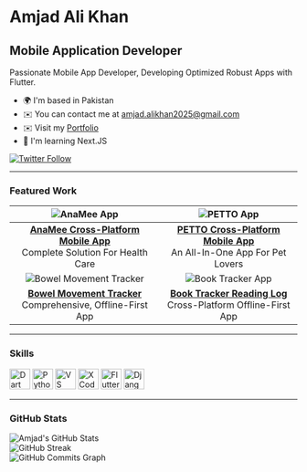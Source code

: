 # Amjad Ali Khan

## Mobile Application Developer

Passionate Mobile App Developer, Developing Optimized Robust Apps with Flutter.

- 🌍  I'm based in Pakistan  
- ✉️  You can contact me at [amjad.alikhan2025@gmail.com](mailto:amjad.alikhan2025@gmail.com)  
- ✉️  Visit my [Portfolio](https://transparent-kryptops-f94.notion.site/Amjad-s-Portfolio-4d430d90691344cfada932aff5912e7b)  
- 🧠  I'm learning Next.JS  

[![Twitter Follow](https://img.shields.io/twitter/follow/amjad25?logo=twitter&style=for-the-badge&color=0891b2&labelColor=1c1917)](https://www.x.com/amjad25)

---

### Featured Work

| ![AnaMee App](https://transparent-kryptops-f94.notion.site/image/https%3A%2F%2Fprod-files-secure.s3.us-west-2.amazonaws.com%2F66b9e74c-cd78-4f34-8d36-c308af73a487%2Fd2f36e7b-8e3a-4e5a-938c-9e0cd8d9477f%2FScreenshot_2024-11-17_130323.png?table=block&id=141d9cd0-9fc4-80c2-b634-c94bc459546b&spaceId=66b9e74c-cd78-4f34-8d36-c308af73a487&width=1420&userId=&cache=v2) | ![PETTO App](https://transparent-kryptops-f94.notion.site/image/https%3A%2F%2Fprod-files-secure.s3.us-west-2.amazonaws.com%2F66b9e74c-cd78-4f34-8d36-c308af73a487%2Fbdae90bf-c902-4857-96f9-261de26e3223%2FScreenshot_2024-11-17_130959.png?table=block&id=bbebd2a1-5be7-4e36-94c0-dca6fdff7075&spaceId=66b9e74c-cd78-4f34-8d36-c308af73a487&width=1420&userId=&cache=v2) |
|:-------------------------------------------------------------------------------------------------------------------:|:-------------------------------------------------------------------------------------------------------------:|
| [**AnaMee Cross-Platform Mobile App**](https://transparent-kryptops-f94.notion.site/AnaMee-Cross-Platform-Mobile-App-Complete-Solution-For-Health-Care-9d132e7129e24255a210879dcdafbcdb?pvs=25) <br> Complete Solution For Health Care                                         | [**PETTO Cross-Platform Mobile App**](https://transparent-kryptops-f94.notion.site/PETTO-Cross-Platform-Mobile-App-An-All-In-App-For-Pet-Lovers-372b0fd0aa964ff8934f9b434393f25f?pvs=25) <br> An All-In-One App For Pet Lovers                                     |
| ![Bowel Movement Tracker](https://transparent-kryptops-f94.notion.site/image/https%3A%2F%2Fprod-files-secure.s3.us-west-2.amazonaws.com%2F66b9e74c-cd78-4f34-8d36-c308af73a487%2Ff2328268-72ca-4bbe-b962-1ec78486bfd0%2Fimage.png?table=block&id=141d9cd0-9fc4-8003-b42a-fc7c5acc9968&spaceId=66b9e74c-cd78-4f34-8d36-c308af73a487&width=1420&userId=&cache=v2) | ![Book Tracker App](https://transparent-kryptops-f94.notion.site/image/https%3A%2F%2Fprod-files-secure.s3.us-west-2.amazonaws.com%2F66b9e74c-cd78-4f34-8d36-c308af73a487%2F0baa96db-8da0-41d0-a90b-7dd5fb2c2f61%2Fimage.png?table=block&id=141d9cd0-9fc4-80f9-984a-ec869bf17a84&spaceId=66b9e74c-cd78-4f34-8d36-c308af73a487&width=1420&userId=&cache=v2) |
| [**Bowel Movement Tracker**](https://transparent-kryptops-f94.notion.site/Bowel-Movement-Tracker-Cross-Platform-Offline-First-App-c47192d80876464cb388e14a1b856a94?pvs=25) <br> Comprehensive, Offline-First App                                                   | [**Book Tracker Reading Log**](https://transparent-kryptops-f94.notion.site/Book-Tracker-Reading-Log-RLT-Cross-Platform-Mobile-App-Offline-First-App-c3a8882a505f423aa41e7a2d8de0a466?pvs=25) <br> Cross-Platform Offline-First App                                           |

---

### Skills

<p align="left">
<a href="https://dart.dev/" target="_blank" rel="noreferrer"><img src="https://raw.githubusercontent.com/danielcranney/readme-generator/main/public/icons/skills/dart-colored.svg" width="36" height="36" alt="Dart" /></a>
<a href="https://www.python.org/" target="_blank" rel="noreferrer"><img src="https://raw.githubusercontent.com/danielcranney/readme-generator/main/public/icons/skills/python-colored.svg" width="36" height="36" alt="Python" /></a>
<a href="https://code.visualstudio.com/" target="_blank" rel="noreferrer"><img src="https://raw.githubusercontent.com/danielcranney/readme-generator/main/public/icons/skills/visualstudiocode.svg" width="36" height="36" alt="VS Code" /></a>
<a href="https://www.xcode.com" target="_blank" rel="noreferrer"><img src="https://raw.githubusercontent.com/danielcranney/readme-generator/main/public/icons/skills/xcode.svg" width="36" height="36" alt="XCode" /></a>
<a href="https://flutter.dev/" target="_blank" rel="noreferrer"><img src="https://raw.githubusercontent.com/danielcranney/readme-generator/main/public/icons/skills/flutter-colored.svg" width="36" height="36" alt="Flutter" /></a>
<a href="https://www.djangoproject.com/" target="_blank" rel="noreferrer"><img src="https://raw.githubusercontent.com/danielcranney/readme-generator/main/public/icons/skills/django-colored-dark.svg" width="36" height="36" alt="Django" /></a>
</p>

---

### GitHub Stats

![Amjad's GitHub Stats](https://github-readme-stats.vercel.app/api?username=amjad25&show_icons=true&hide=&count_private=true&title_color=0891b2&text_color=ffffff&icon_color=0891b2&bg_color=1c1917&hide_border=true&show_icons=true)  
![GitHub Streak](https://github-readme-streak-stats.herokuapp.com/?user=amjad25&stroke=ffffff&background=1c1917&ring=0891b2&fire=0891b2&currStreakNum=ffffff&currStreakLabel=0891b2&sideNums=ffffff&sideLabels=ffffff&dates=ffffff&hide_border=true)  
![GitHub Commits Graph](https://github-readme-activity-graph.cyclic.app/graph?username=amjad25&bg_color=1c1917&color=ffffff&line=0891b2&point=ffffff&area_color=1c1917&area=true&hide_border=true&custom_title=GitHub%20Commits%20Graph)
